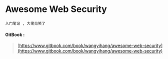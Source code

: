# Awesome Web Security

```
入门笔记 , 大佬见笑了
```

#### GitBook :

> [https://www.gitbook.com/book/wangyihang/awesome-web-security](https://www.gitbook.com/book/wangyihang/awesome-web-security)



